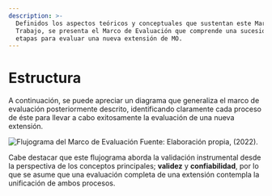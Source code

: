 ```yaml
---
description: >-
  Definidos los aspectos teóricos y conceptuales que sustentan este Marco de
  Trabajo, se presenta el Marco de Evaluación que comprende una sucesión de
  etapas para evaluar una nueva extensión de MO.
---
```


# Estructura

A continuación, se puede apreciar un diagrama que generaliza el marco de evaluación posteriormente descrito, identificando claramente cada proceso de éste para llevar a cabo exitosamente la evaluación de una nueva extensión.

![Flujograma del Marco de Evaluación
Fuente: Elaboración propia, (2022).](../.gitbook/assets/flujograma\_general.png)

Cabe destacar que este flujograma aborda la validación instrumental desde la perspectiva de los conceptos principales; **validez** y **confiabilidad**, por lo que se asume que una evaluación completa de una extensión contempla la unificación de ambos procesos.

